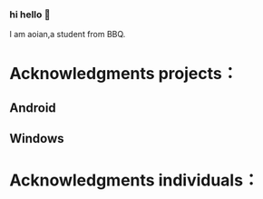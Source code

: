 ### hi hello 👋
I am aoian,a student from BBQ.

# Acknowledgments projects：

## Android 
## Windows


# Acknowledgments individuals：

